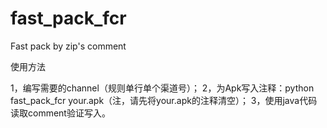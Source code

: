 # fast_pack_fcr
Fast pack by zip's comment


使用方法

1，编写需要的channel（规则单行单个渠道号）；
2，为Apk写入注释：python fast_pack_fcr your.apk（注，请先将your.apk的注释清空）；
3，使用java代码读取comment验证写入。
